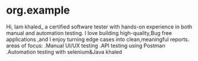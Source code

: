 # org.example

Hi, Iam khaled_ a certified software tester with hands-on experience in both manual and automation testing.
I love building high-quality,Bug free applications ,and I enjoy turning edge cases into clean,meaningful reports.
 areas of focus:
.Manual UI/UX testing
.API testing using Postman
.Automation testing with selenium&Java
khaled